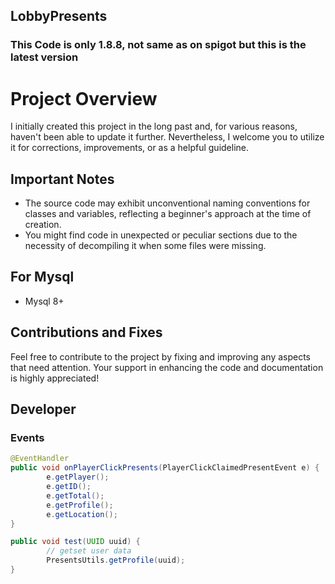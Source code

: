 ## LobbyPresents
### This Code is only 1.8.8, not same as on spigot but this is the latest version

# Project Overview

I initially created this project in the long past and, for various reasons, haven't been able to update it further. Nevertheless, I welcome you to utilize it for corrections, improvements, or as a helpful guideline.

## Important Notes

- The source code may exhibit unconventional naming conventions for classes and variables, reflecting a beginner's approach at the time of creation.
- You might find code in unexpected or peculiar sections due to the necessity of decompiling it when some files were missing.

## For Mysql
- Mysql 8+

## Contributions and Fixes

Feel free to contribute to the project by fixing and improving any aspects that need attention. Your support in enhancing the code and documentation is highly appreciated!

## Developer
### Events
```java
@EventHandler
public void onPlayerClickPresents(PlayerClickClaimedPresentEvent e) {
        e.getPlayer();
        e.getID();
        e.getTotal();
        e.getProfile();
        e.getLocation();
}

public void test(UUID uuid) {
        // getset user data
        PresentsUtils.getProfile(uuid);
}

```
